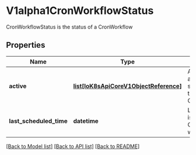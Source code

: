 # V1alpha1CronWorkflowStatus

CronWorkflowStatus is the status of a CronWorkflow
## Properties
Name | Type | Description | Notes
------------ | ------------- | ------------- | -------------
**active** | [**list[IoK8sApiCoreV1ObjectReference]**](IoK8sApiCoreV1ObjectReference.md) | Active is a list of active workflows stemming from this CronWorkflow | [optional] 
**last_scheduled_time** | **datetime** | LastScheduleTime is the last time the CronWorkflow was scheduled | [optional] 

[[Back to Model list]](../README.md#documentation-for-models) [[Back to API list]](../README.md#documentation-for-api-endpoints) [[Back to README]](../README.md)


